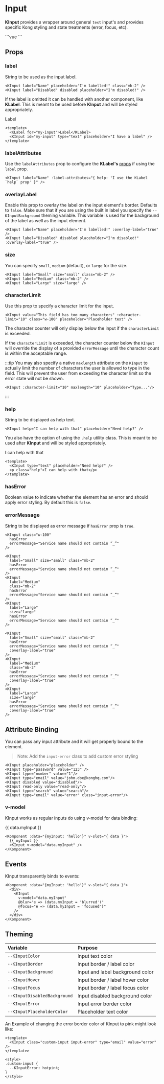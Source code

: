 # Input

**KInput** provides a wrapper around general `text` input's and provides specific Kong styling and state treatments (error, focus, etc).

<KInput class="w-100"/>
```vue
<KInput class="w-100"/>
```

## Props

### label

String to be used as the input label.

<KInput label="Name" placeholder="I'm labelled!" class="mb-2" />
<KInput label="Disabled" disabled placeholder="I'm disabled!" />

```vue
<KInput label="Name" placeholder="I'm labelled!" class="mb-2" />
<KInput label="Disabled" disabled placeholder="I'm disabled!" />
```

If the label is omitted it can be handled with another component, like **KLabel**. This is meant to be used before **KInput** and will be styled appropriately.

<KLabel for="my-input">Label</KLabel>
<KInput id="my-input" type="text" placeholder="I have a label" />

```vue
<template>
  <KLabel for="my-input">Label</KLabel>
  <KInput id="my-input" type="text" placeholder="I have a label" />
</template>
```

### labelAttributes

Use the `labelAttributes` prop to configure the **KLabel's** [props](/components/label.html) if using the `label` prop.

<KInput label="Name" :label-attributes="{ help: 'I use the KLabel `help` prop', 'data-testid': 'test' }" />

```vue
<KInput label="Name" :label-attributes="{ help: 'I use the KLabel `help` prop' }" />
```

### overlayLabel

Enable this prop to overlay the label on the input element's border. Defaults to `false`.
Make sure that if you are using the built in label you specify the `--KInputBackground` theming variable. This variable is used for the background of the label as well as the input element.

<KInput label="Name" placeholder="I'm labelled!" :overlay-label="true" />
<KInput label="Disabled" disabled placeholder="I'm disabled!" :overlay-label="true" />

```vue
<KInput label="Name" placeholder="I'm labelled!" :overlay-label="true" />
<KInput label="Disabled" disabled placeholder="I'm disabled!" :overlay-label="true" />
```

### size

You can specify `small`, `medium` (default), or `large` for the size.

<KInput label="Small" size="small" class="mb-2" />
<KInput label="Medium" class="mb-2" />
<KInput label="Large" size="large" />

```vue
<KInput label="Small" size="small" class="mb-2" />
<KInput label="Medium" class="mb-2" />
<KInput label="Large" size="large" />
```

### characterLimit

Use this prop to specify a character limit for the input.

<KInput value="This field has too many characters" :character-limit="10" class="w-100" placeholder="Placeholder text" />

```vue
<KInput value="This field has too many characters" :character-limit="10" class="w-100" placeholder="Placeholder text" />
```

The character counter will only display below the input if the `characterLimit` is exceeded.

If the `characterLimit` is exceeded, the character counter below the `KInput` will override the display of a provided `errorMessage` until the character count is within the acceptable range.

:::tip
You may also specify a native `maxlength` attribute on the `KInput` to actually limit the number of characters the user is allowed to type in the field. This will prevent the user from exceeding the character limit so the error state will not be shown.

<KInput :character-limit="10" maxlength="10" placeholder="Type..."/>

```vue
<KInput :character-limit="10" maxlength="10" placeholder="Type..."/>
```

:::

### help

String to be displayed as help text.

<KInput help="I can help with that" placeholder="Need help?" class="mb-2" />

```vue
<KInput help="I can help with that" placeholder="Need help?" />
```

You also have the option of using the `.help` utility class. This is meant to be used after **KInput** and will be styled appropriately.

<KInput type="text" placeholder="Need help?" />
<p class="help">I can help with that</p>

```vue
<template>
  <KInput type="text" placeholder="Need help?" />
  <p class="help">I can help with that</p>
</template>
```

### hasError

Boolean value to indicate whether the element has an error and should apply error styling. By default this is `false`.

### errorMessage

String to be displayed as error message if `hasError` prop is `true`.

<KInput class="w-100" hasError errorMessage="Service name should not contain “_”"/>

```vue
<KInput class="w-100"
  hasError
  errorMessage="Service name should not contain “_”"
/>
```

<KInput label="Small" size="small" class="mb-2" hasError errorMessage="Service name should not contain “_”" />
<KInput label="Medium" class="mb-2" hasError errorMessage="Service name should not contain “_”" />
<KInput label="Large" size="large" hasError errorMessage="Service name should not contain “_”" />

```vue
<KInput
  label="Small" size="small" class="mb-2"
  hasError
  errorMessage="Service name should not contain “_”"
/>
<KInput
  label="Medium"
  class="mb-2"
  hasError
  errorMessage="Service name should not contain “_”"
/>
<KInput
  label="Large"
  size="large"
  hasError
  errorMessage="Service name should not contain “_”"
/>
```

<KInput label="Small" size="small" class="mb-2" hasError errorMessage="Service name should not contain “_”" :overlay-label="true" />
<KInput label="Medium" class="mb-2" hasError errorMessage="Service name should not contain “_”" :overlay-label="true" />
<KInput label="Large" size="large" hasError errorMessage="Service name should not contain “_”" :overlay-label="true" />

```vue
<KInput
  label="Small" size="small" class="mb-2"
  hasError
  errorMessage="Service name should not contain “_”"
  :overlay-label="true"
/>
<KInput
  label="Medium"
  class="mb-2"
  hasError
  errorMessage="Service name should not contain “_”"
  :overlay-label="true"
/>
<KInput
  label="Large"
  size="large"
  hasError
  errorMessage="Service name should not contain “_”"
  :overlay-label="true"
/>
```

## Attribute Binding

You can pass any input attribute and it will get properly bound to the element.

<KInput class="mb-2" placeholder="placeholder" />
<KInput class="mb-2" type="password" value="123" />
<KInput class="mb-2" type="number" value="1"/>
<KInput class="mb-2" type="email" value="john.doe@konghq.com"/>
<KInput class="mb-2" disabled value="disabled"/>
<KInput class="mb-2" readonly value="readonly"/>
<KInput class="mb-2" type="search" value="search"/>
<KInput class="mb-2 input-error" type="email" value="error"/>

> Note: Add the `input-error` class to add custom error styling

```vue
<KInput placeholder="placeholder" />
<KInput type="password" value="123" />
<KInput type="number" value="1"/>
<KInput type="email" value="john.doe@konghq.com"/>
<KInput disabled value="disabled"/>
<KInput read-only value="read-only"/>
<KInput type="search" value="search"/>
<KInput type="email" value="error" class="input-error"/>
```

### v-model

KInput works as regular inputs do using v-model for data binding:

<Komponent :data="{myInput: 'hello'}" v-slot="{ data }">
  <div>
    {{ data.myInput }}
    <KInput
      v-model="data.myInput"
      @blur="e => (data.myInput = 'blurred')" />
  </div>
</Komponent>

```vue
<Komponent :data="{myInput: 'hello'}" v-slot="{ data }">
  {{ myInput }}
  <KInput v-model="data.myInput" />
</Komponent>
```

## Events

KInput transparently binds to events:

<Komponent :data="{myInput: 'hello'}" v-slot="{ data }">
  <div>
    <KInput
      v-model="data.myInput"
      @blur="e => (data.myInput = 'blurred')"
      @focus="e => (data.myInput = 'focused')"
    />
  </div>
</Komponent>

```vue
<Komponent :data="{myInput: 'hello'}" v-slot="{ data }">
  <div>
    <KInput
      v-model="data.myInput"
      @blur="e => (data.myInput = 'blurred')"
      @focus="e => (data.myInput = 'focused')"
    />
  </div>
</Komponent>
```

## Theming

| Variable | Purpose
|:-------- |:-------
| `--KInputColor` | Input text color
| `--KInputBorder` | Input border / label color
| `--KInputBackground` | Input and label background color
| `--KInputHover` | Input border / label hover color
| `--KInputFocus` | Input border / label focus color
| `--KInputDisabledBackground` | Input disabled background color
| `--KInputError` | Input error border color
| `--KInputPlaceholderColor`| Placeholder text color

An Example of changing the error border color of KInput to pink might look like:

<template>
  <KInput class="custom-input input-error" type="email" value="error" />
</template>

```vue
<template>
  <KInput class="custom-input input-error" type="email" value="error" />
</template>

<style>
.custom-input {
  --KInputError: hotpink;
}
</style>
```

<style lang="scss">
.custom-input {
  --KInputError: hotpink;
}
</style>
